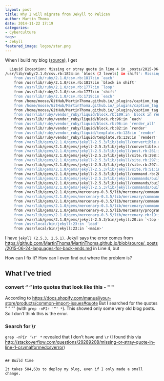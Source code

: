 ```yaml
---
layout: post
title: Why I will migrate from Jekyll to Pelican
author: Martin Thoma
date: 2014-11-22 17:19
categories:
- Cyberculture
tags:
- Jekyll
featured_image: logos/star.png
---
```


When I build my blog ([source](https://github.com/MartinThoma/MartinThoma.github.io)), I get

```bash
  Liquid Exception: Missing or stray quote in line 4 in _posts/2015-06-24-languages-for-back-ends.md
/usr/lib/ruby/2.1.0/csv.rb:1824:in `block (2 levels) in shift': Missing or stray quote in line 4 (CSV::MalformedCSVError)
    from /usr/lib/ruby/2.1.0/csv.rb:1817:in `each'
    from /usr/lib/ruby/2.1.0/csv.rb:1817:in `block in shift'
    from /usr/lib/ruby/2.1.0/csv.rb:1777:in `loop'
    from /usr/lib/ruby/2.1.0/csv.rb:1777:in `shift'
    from /usr/lib/ruby/2.1.0/csv.rb:1719:in `each'
    from /home/moose/GitHub/MartinThoma.github.io/_plugins/caption_tag.rb:115:in `each_with_object'
    from /home/moose/GitHub/MartinThoma.github.io/_plugins/caption_tag.rb:115:in `parse_attrs'
    from /home/moose/GitHub/MartinThoma.github.io/_plugins/caption_tag.rb:199:in `render'
    from /usr/lib/ruby/vendor_ruby/liquid/block.rb:109:in `block in render_all'
    from /usr/lib/ruby/vendor_ruby/liquid/block.rb:96:in `each'
    from /usr/lib/ruby/vendor_ruby/liquid/block.rb:96:in `render_all'
    from /usr/lib/ruby/vendor_ruby/liquid/block.rb:82:in `render'
    from /usr/lib/ruby/vendor_ruby/liquid/template.rb:128:in `render'
    from /usr/lib/ruby/vendor_ruby/liquid/template.rb:138:in `render!'
    from /var/lib/gems/2.1.0/gems/jekyll-2.5.3/lib/jekyll/convertible.rb:106:in `render_liquid'
    from /var/lib/gems/2.1.0/gems/jekyll-2.5.3/lib/jekyll/convertible.rb:233:in `do_layout'
    from /var/lib/gems/2.1.0/gems/jekyll-2.5.3/lib/jekyll/post.rb:261:in `render'
    from /var/lib/gems/2.1.0/gems/jekyll-2.5.3/lib/jekyll/site.rb:298:in `block in render'
    from /var/lib/gems/2.1.0/gems/jekyll-2.5.3/lib/jekyll/site.rb:297:in `each'
    from /var/lib/gems/2.1.0/gems/jekyll-2.5.3/lib/jekyll/site.rb:297:in `render'
    from /var/lib/gems/2.1.0/gems/jekyll-2.5.3/lib/jekyll/site.rb:51:in `process'
    from /var/lib/gems/2.1.0/gems/jekyll-2.5.3/lib/jekyll/command.rb:28:in `process_site'
    from /var/lib/gems/2.1.0/gems/jekyll-2.5.3/lib/jekyll/commands/build.rb:56:in `build'
    from /var/lib/gems/2.1.0/gems/jekyll-2.5.3/lib/jekyll/commands/build.rb:34:in `process'
    from /var/lib/gems/2.1.0/gems/jekyll-2.5.3/lib/jekyll/commands/build.rb:18:in `block (2 levels) in init_with_program'
    from /var/lib/gems/2.1.0/gems/mercenary-0.3.5/lib/mercenary/command.rb:220:in `call'
    from /var/lib/gems/2.1.0/gems/mercenary-0.3.5/lib/mercenary/command.rb:220:in `block in execute'
    from /var/lib/gems/2.1.0/gems/mercenary-0.3.5/lib/mercenary/command.rb:220:in `each'
    from /var/lib/gems/2.1.0/gems/mercenary-0.3.5/lib/mercenary/command.rb:220:in `execute'
    from /var/lib/gems/2.1.0/gems/mercenary-0.3.5/lib/mercenary/program.rb:42:in `go'
    from /var/lib/gems/2.1.0/gems/mercenary-0.3.5/lib/mercenary.rb:19:in `program'
    from /var/lib/gems/2.1.0/gems/jekyll-2.5.3/bin/jekyll:20:in `<top (required)>'
    from /usr/local/bin/jekyll:23:in `load'
    from /usr/local/bin/jekyll:23:in `<main>'
```

I have `jekyll (2.5.3, 2.5.1)`. Jekyll says the error comes from https://github.com/MartinThoma/MartinThoma.github.io/blob/source/_posts/2015-06-24-languages-for-back-ends.md in Line 4, but 

How can I fix it? How can I even find out where the problem is?

## What I've tried

### convert “ “ into quotes that look like this - " "

According to https://docs.shopify.com/manual/your-store/products/common-import-issues#quote
But I searched for the quotes " “ “" (with `grep -nPIr '“' *`). This showed only some very old blog posts. So I don't think this is the error.

### Search for \r

`grep -nPIr '\r' *` revealed that I don't have and `\r` (I found this via http://stackoverflow.com/questions/29289208/missing-or-stray-quote-in-line-1-csvmalformedcsverror) 
```

## Build time

It takes 584,63s to deploy my blog, even if I only made a small change.